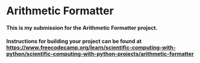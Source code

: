# Arithmetic Formatter

#### This is my submission for the Arithmetic Formatter project. 

#### Instructions for building your project can be found at https://www.freecodecamp.org/learn/scientific-computing-with-python/scientific-computing-with-python-projects/arithmetic-formatter
